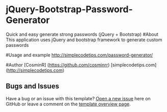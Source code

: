 # jQuery-Bootstrap-Password-Generator
Quick and easy generate strong passwords (jQuery + Bootstrap)
#About
This application uses jQuery and bootstrap framework to generate custom passwords

#Usage and example 
http://simplecodetips.com/password-generator/

#Author 
[CosminR] (https://github.com/cosminrr) [simplecodetips.com] (http://simplecodetips.com)

## Bugs and Issues
Have a bug or an issue with this template? [Open a new issue](https://github.com/cosminrr/jQuery-Bootstrap-Password-Generator/issues) here on GitHub or leave a comment on the [template overview page](https://github.com/cosminrr/responsivegooglemap).
